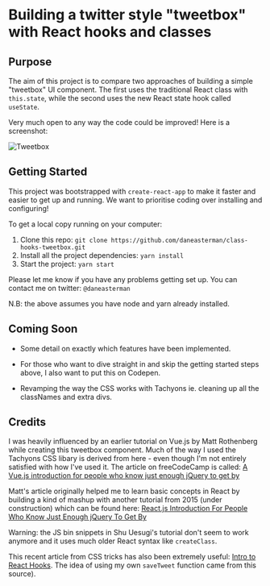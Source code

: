 # Building a twitter style "tweetbox" with React hooks and classes

## Purpose

The aim of this project is to compare two approaches of building a simple "tweetbox" UI component. The first uses the traditional React class with `this.state`, while the second uses the new React state hook called `useState`.

Very much open to any way the code could be improved! Here is a screenshot:

![Tweetbox](https://i.imgur.com/285iHJO.png)

## Getting Started

This project was bootstrapped with `create-react-app` to make it faster and easier to get up and running. We want to prioritise coding over installing and configuring!

To get a local copy running on your computer:

1. Clone this repo: `git clone https://github.com/daneasterman/class-hooks-tweetbox.git`
2. Install all the project dependencies: `yarn install`
3. Start the project: `yarn start`

Please let me know if you have any problems getting set up. You can contact me on twitter: `@daneasterman`

N.B: the above assumes you have node and yarn already installed.

## Coming Soon

- Some detail on exactly which features have been implemented.

- For those who want to dive straight in and skip the getting started steps above, I also want to put this on Codepen.

- Revamping the way the CSS works with Tachyons ie. cleaning up all the classNames and extra divs.

## Credits

I was heavily influenced by an earlier tutorial on Vue.js by Matt Rothenberg while creating this tweetbox component. Much of the way I used the Tachyons CSS libary is derived from here - even though I'm not entirely satisfied with how I've used it. The article on freeCodeCamp is called: [A Vue.js introduction for people who know just enough jQuery to get by](https://medium.freecodecamp.org/vue-js-introduction-for-people-who-know-just-enough-jquery-to-get-by-eab5aa193d77)

Matt's article originally helped me to learn basic concepts in React by building a kind of mashup with another tutorial from 2015 (under construction) which can be found here: [React.js Introduction For People Who Know Just Enough jQuery To Get By](https://chibicode.com/react-js-introduction-for-people-who-know-just-enough-jquery-to-get-by/)

Warning: the JS bin snippets in Shu Uesugi's tutorial don't seem to work anymore and it uses much older React syntax like `createClass`.

This recent article from CSS tricks has also been extremely useful: [Intro to React Hooks](https://css-tricks.com/intro-to-react-hooks/). The idea of using my own `saveTweet` function came from this source).
